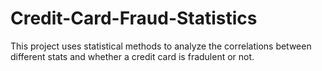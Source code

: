 # Credit-Card-Fraud-Statistics
This project uses statistical methods to analyze the correlations between different stats and whether a credit card is fradulent or not.
